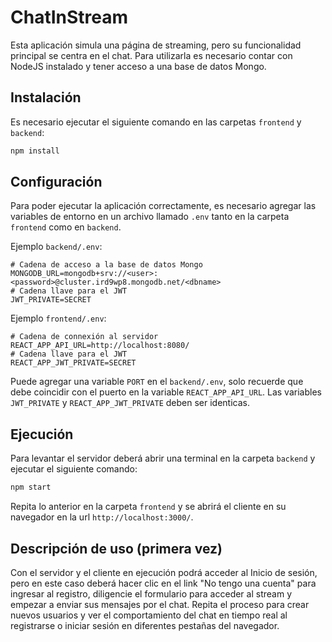 # ChatInStream

Esta aplicación simula una página de streaming, pero su funcionalidad principal se centra en el chat. Para utilizarla es necesario contar con NodeJS instalado y tener acceso a una base de datos Mongo.

## Instalación

Es necesario ejecutar el siguiente comando en las carpetas `frontend` y `backend`:

```bash
npm install
```

## Configuración

Para poder ejecutar la aplicación correctamente, es necesario agregar las variables de entorno en un archivo llamado `.env` tanto en la carpeta `frontend` como en `backend`.

Ejemplo `backend/.env`:

```env
# Cadena de acceso a la base de datos Mongo
MONGODB_URL=mongodb+srv://<user>:<password>@cluster.ird9wp8.mongodb.net/<dbname>
# Cadena llave para el JWT
JWT_PRIVATE=SECRET
```

Ejemplo `frontend/.env`:

```env
# Cadena de connexión al servidor
REACT_APP_API_URL=http://localhost:8080/
# Cadena llave para el JWT
REACT_APP_JWT_PRIVATE=SECRET
```

Puede agregar una variable `PORT` en el `backend/.env`, solo recuerde que debe coincidir con el puerto en la variable `REACT_APP_API_URL`.
Las variables `JWT_PRIVATE` y `REACT_APP_JWT_PRIVATE` deben ser identicas.

## Ejecución

Para levantar el servidor deberá abrir una terminal en la carpeta `backend` y ejecutar el siguiente comando:

```bash
npm start
```

Repita lo anterior en la carpeta `frontend` y se abrirá el cliente en su navegador en la url `http://localhost:3000/`.

## Descripción de uso (primera vez)

Con el servidor y el cliente en ejecución podrá acceder al Inicio de sesión, pero en este caso deberá hacer clic en el link "No tengo una cuenta" para ingresar al registro, diligencie el formulario para acceder al stream y empezar a enviar sus mensajes por el chat. Repita el proceso para crear nuevos usuarios y ver el comportamiento del chat en tiempo real al registrarse o iniciar sesión en diferentes pestañas del navegador.
